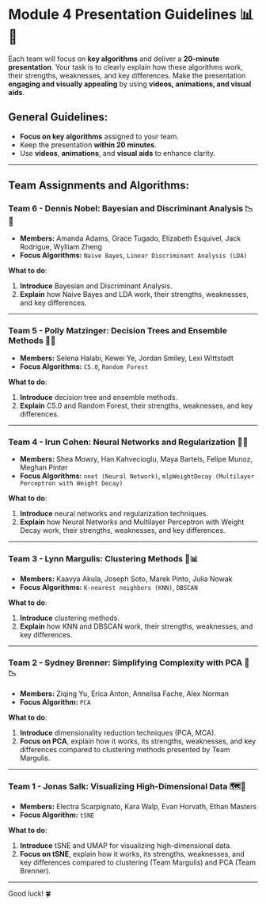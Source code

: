 # Module 4 Presentation Guidelines 📊🧠

Each team will focus on **key algorithms** and deliver a **20-minute presentation**. Your task is to clearly explain how these algorithms work, their strengths, weaknesses, and key differences. Make the presentation **engaging and visually appealing** by using **videos, animations, and visual aids**.

## General Guidelines:
- **Focus on key algorithms** assigned to your team.
- Keep the presentation **within 20 minutes**.
- Use **videos**, **animations**, and **visual aids** to enhance clarity.

---

## Team Assignments and Algorithms:

### Team 6 - Dennis Nobel: Bayesian and Discriminant Analysis 📉🧬  
- **Members:** Amanda Adams, Grace Tugado, Elizabeth Esquivel, Jack Rodrigue, Wylliam Zheng  
- **Focus Algorithms:** `Naive Bayes`, `Linear Discriminant Analysis (LDA)`

**What to do**:  
1. **Introduce** Bayesian and Discriminant Analysis.  
2. **Explain** how Naive Bayes and LDA work, their strengths, weaknesses, and key differences.

---

### Team 5 - Polly Matzinger: Decision Trees and Ensemble Methods 🌳🔀  
- **Members:** Selena Halabi, Kewei Ye, Jordan Smiley, Lexi Wittstadt  
- **Focus Algorithms:** `C5.0`, `Random Forest`

**What to do**:  
1. **Introduce** decision tree and ensemble methods.  
2. **Explain** C5.0 and Random Forest, their strengths, weaknesses, and key differences.

---

### Team 4 - Irun Cohen: Neural Networks and Regularization 🧠🔗  
- **Members:** Shea Mowry, Han Kahvecioglu, Maya Bartels, Felipe Munoz, Meghan Pinter  
- **Focus Algorithms:** `nnet (Neural Network)`, `mlpWeightDecay (Multilayer Perceptron with Weight Decay)`

**What to do**:  
1. **Introduce** neural networks and regularization techniques.  
2. **Explain** how Neural Networks and Multilayer Perceptron with Weight Decay work, their strengths, weaknesses, and key differences.

---

### Team 3 - Lynn Margulis: Clustering Methods 🧩📊  
- **Members:** Kaavya Akula, Joseph Soto, Marek Pinto, Julia Nowak  
- **Focus Algorithms:** `K-nearest neighbors (KNN)`, `DBSCAN`

**What to do**:  
1. **Introduce** clustering methods.  
2. **Explain** how KNN and DBSCAN work, their strengths, weaknesses, and key differences.

---

### Team 2 - Sydney Brenner: Simplifying Complexity with PCA 🧬📉  
- **Members:** Ziqing Yu, Erica Anton, Annelisa Fache, Alex Norman  
- **Focus Algorithm:** `PCA`

**What to do**:  
1. **Introduce** dimensionality reduction techniques (PCA, MCA).  
2. **Focus on PCA**, explain how it works, its strengths, weaknesses, and key differences compared to clustering methods presented by Team Margulis.

---

### Team 1 - Jonas Salk: Visualizing High-Dimensional Data 🗺️🔬  
- **Members:** Electra Scarpignato, Kara Walp, Evan Horvath, Ethan Masters  
- **Focus Algorithm:** `tSNE`

**What to do**:  
1. **Introduce** tSNE and UMAP for visualizing high-dimensional data.  
2. **Focus on tSNE**, explain how it works, its strengths, weaknesses, and key differences compared to clustering (Team Margulis) and PCA (Team Brenner).

---

Good luck! 🍀
